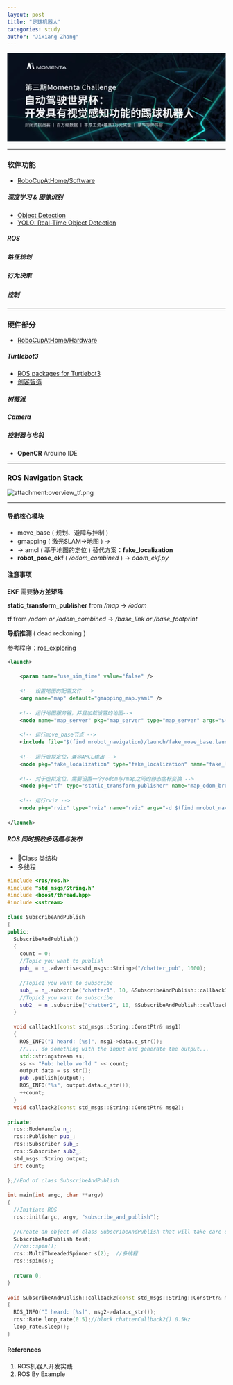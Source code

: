 ```yaml
---
layout: post
title: "足球机器人"
categories: study
author: "Jixiang Zhang"
---
```


![Momenta Challenge](/images/MC.jpeg)

------

### 软件功能

- [RoboCupAtHome/Software](https://github.com/RoboCupAtHome/AtHomeCommunityWiki/wiki/Software)

##### 深度学习 & 图像识别

- [Object Detection](https://handong1587.github.io/deep_learning/2015/10/09/object-detection.html)
- [YOLO: Real-Time Object Detection](https://pjreddie.com/darknet/yolo/)

##### ROS

##### 路径规划

##### 行为决策

##### 控制

------

### 硬件部分

- [RoboCupAtHome/Hardware](https://github.com/RoboCupAtHome/AtHomeCommunityWiki/wiki/Hardware)

##### Turtlebot3

- [ROS packages for Turtlebot3](https://github.com/ROBOTIS-GIT/turtlebot3)
- [创客智造](https://www.ncnynl.com/turtlebot3.html)

##### 树莓派

##### Camera

##### 控制器与电机

- **OpenCR** Arduino IDE

------

### ROS Navigation Stack

![attachment:overview_tf.png](http://wiki.ros.org/navigation/Tutorials/RobotSetup?action=AttachFile&do=get&target=overview_tf_small.png)

------

#### 导航核心模块

- move_base ( 规划、避障与控制 )
- gmapping ( 激光SLAM$\to$地图 ) $\to$
- $\to$ amcl ( 基于地图的定位 ) 替代方案：**fake_localization**
- **robot_pose_ekf** ( */odom_combined* ) $\to$ *odom_ekf.py*

#### 注意事项

**EKF** 需要**协方差矩阵**

**static_transform_publisher** from */map* $\to$ */odom*

**tf** from */odom or /odom_combined* $\to$ */base_link or /base_footprint*

**导航推测** ( dead reckoning )

参考程序：[ros_exploring](https://github.com/huchunxu/ros_exploring)

```xml
<launch>

    <param name="use_sim_time" value="false" />

    <!-- 设置地图的配置文件 -->
    <arg name="map" default="gmapping_map.yaml" />

    <!-- 运行地图服务器，并且加载设置的地图-->
    <node name="map_server" pkg="map_server" type="map_server" args="$(find mrobot_navigation)/maps/$(arg map)"/>

    <!-- 运行move_base节点 -->
    <include file="$(find mrobot_navigation)/launch/fake_move_base.launch" />

    <!-- 运行虚拟定位，兼容AMCL输出 -->
    <node pkg="fake_localization" type="fake_localization" name="fake_localization" output="screen" />

    <!-- 对于虚拟定位，需要设置一个/odom与/map之间的静态坐标变换 -->
    <node pkg="tf" type="static_transform_publisher" name="map_odom_broadcaster" args="0 0 0 0 0 0 /map /odom 100" />

    <!-- 运行rviz -->
    <node pkg="rviz" type="rviz" name="rviz" args="-d $(find mrobot_navigation)/rviz/nav.rviz"/>

</launch>
```

##### ROS 同时接收多话题与发布

- Class 类结构
- 多线程

```c++
#include <ros/ros.h>  
#include "std_msgs/String.h"
#include <boost/thread.hpp>
#include <sstream>

class SubscribeAndPublish  
{  
public:  
  SubscribeAndPublish()  
  {  
    count = 0;
    //Topic you want to publish  
    pub_ = n_.advertise<std_msgs::String>("/chatter_pub", 1000);  

    //Topic1 you want to subscribe  
    sub_ = n_.subscribe("chatter1", 10, &SubscribeAndPublish::callback1, this); 
    //Topic2 you want to subscribe  
    sub2_ = n_.subscribe("chatter2", 10, &SubscribeAndPublish::callback2, this);  
  }  

  void callback1(const std_msgs::String::ConstPtr& msg1)  
  {  
    ROS_INFO("I heard: [%s]", msg1->data.c_str()); 
    //.... do something with the input and generate the output...
    std::stringstream ss;
    ss << "Pub: hello world " << count;
    output.data = ss.str();
    pub_.publish(output);
    ROS_INFO("%s", output.data.c_str()); 
    ++count; 
  }  
  void callback2(const std_msgs::String::ConstPtr& msg2); 

private:  
  ros::NodeHandle n_;   
  ros::Publisher pub_;  
  ros::Subscriber sub_;
  ros::Subscriber sub2_; 
  std_msgs::String output;
  int count; 

};//End of class SubscribeAndPublish  

int main(int argc, char **argv)  
{  
  //Initiate ROS  
  ros::init(argc, argv, "subscribe_and_publish");  

  //Create an object of class SubscribeAndPublish that will take care of everything  
  SubscribeAndPublish test;  
  //ros::spin();
  ros::MultiThreadedSpinner s(2);  //多线程
  ros::spin(s);  

  return 0;  
}  

void SubscribeAndPublish::callback2(const std_msgs::String::ConstPtr& msg2)
{
  ROS_INFO("I heard: [%s]", msg2->data.c_str());
  ros::Rate loop_rate(0.5);//block chatterCallback2() 0.5Hz
  loop_rate.sleep();
}
```

#### References

1. ROS机器人开发实践
2. ROS By Example

